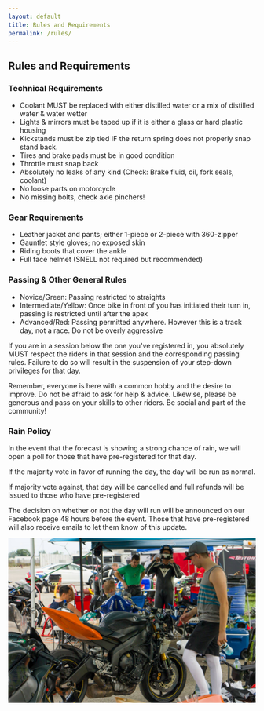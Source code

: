 ```yaml
---
layout: default
title: Rules and Requirements
permalink: /rules/
---
```


## Rules and Requirements

### Technical Requirements

- Coolant MUST be replaced with either distilled water or a mix of distilled water & water wetter
- Lights & mirrors must be taped up if it is either a glass or hard plastic housing
- Kickstands must be zip tied IF the return spring does not properly snap stand back.
- Tires and brake pads must be in good condition
- Throttle must snap back
- Absolutely no leaks of any kind (Check: Brake fluid, oil, fork seals, coolant)
- No loose parts on motorcycle
- No missing bolts, check axle pinchers!

### Gear Requirements

- Leather jacket and pants; either 1-piece or 2-piece with 360-zipper
- Gauntlet style gloves; no exposed skin
- Riding boots that cover the ankle
- Full face helmet (SNELL not required but recommended)

### Passing & Other General Rules

- Novice/Green: Passing restricted to straights
- Intermediate/Yellow: Once bike in front of you has initiated their turn in, passing is restricted until after the apex
- Advanced/Red: Passing permitted anywhere. However this is a track day, not a race. Do not be overly aggressive

If you are in a session below the one you've registered in, you absolutely MUST respect the riders in that session and the corresponding passing rules. Failure to do so will result in the suspension of your step-down privileges for that day.

Remember, everyone is here with a common hobby and the desire to improve. Do not be afraid to ask for help & advice. Likewise, please be generous and pass on your skills to other riders. Be social and part of the community!


### Rain Policy

In the event that the forecast is showing a strong chance of rain, we will open a poll for those that have pre-registered for that day.

If the majority vote in favor of running the day, the day will be run as normal.

If majority vote against, that day will be cancelled and full refunds will be issued to those who have pre-registered

The decision on whether or not the day will run will be announced on our Facebook page 48 hours before the event. Those that have pre-registered will also receive emails to let them know of this update.

![](/img/Rules.jpg)
